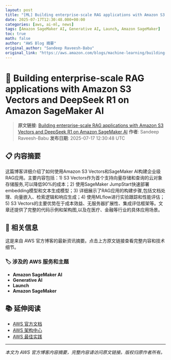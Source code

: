 ```yaml
---
layout: post
title: "[ML] Building enterprise-scale RAG applications with Amazon S3 Vectors and DeepSeek R1 on Amazon SageMaker AI"
date: 2025-07-17T12:30:48.000+00:00
categories: [aws, ai-ml, news]
tags: [Amazon SageMaker AI, Generative AI, Launch, Amazon SageMaker]
toc: true
math: false
author: "AWS Blog 摘要"
original_author: "Sandeep Raveesh-Babu"
original_link: "https://aws.amazon.com/blogs/machine-learning/building-enterprise-scale-rag-applications-with-amazon-s3-vectors-and-deepseek-r1-on-amazon-sagemaker-ai/"
---
```


# 🤖 Building enterprise-scale RAG applications with Amazon S3 Vectors and DeepSeek R1 on Amazon SageMaker AI

> **原文链接**: [Building enterprise-scale RAG applications with Amazon S3 Vectors and DeepSeek R1 on Amazon SageMaker AI](https://aws.amazon.com/blogs/machine-learning/building-enterprise-scale-rag-applications-with-amazon-s3-vectors-and-deepseek-r1-on-amazon-sagemaker-ai/)
> **作者**: Sandeep Raveesh-Babu
> **发布日期**: 2025-07-17 12:30:48 UTC

## 📋 内容摘要

这篇博客详细介绍了如何使用Amazon S3 Vectors和SageMaker AI构建企业级RAG应用。主要内容包括：1) S3 Vectors作为首个支持向量存储和查询的云对象存储服务,可以降低90%的成本；2) 使用SageMaker JumpStart快速部署embedding模型和文本生成模型；3) 详细展示了RAG应用的构建步骤,包括文档处理、向量嵌入、检索逻辑和响应生成；4) 使用MLflow进行实验跟踪和性能评估；5) S3 Vectors的主要优势在于成本效益、无服务器扩展性、集成评估框架等。文章还提供了完整的代码示例和架构图,以及在医疗、金融等行业的具体应用场景。

## 🔗 相关信息

这是来自 AWS 官方博客的最新资讯摘要。点击上方原文链接查看完整内容和技术细节。

### 🏷️ 涉及的 AWS 服务和主题

- **Amazon SageMaker AI**
- **Generative AI**
- **Launch**
- **Amazon SageMaker**

## 📚 延伸阅读

- [AWS 官方文档](https://docs.aws.amazon.com/)
- [AWS 架构中心](https://aws.amazon.com/architecture/)
- [AWS 最佳实践](https://aws.amazon.com/architecture/well-architected/)

---

*本文为 AWS 官方博客内容摘要，完整内容请访问原文链接。版权归原作者所有。*